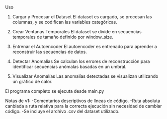 Uso
1. Cargar y Procesar el Dataset
El dataset es cargado, se procesan las columnas, y se codifican las variables categóricas.

2. Crear Ventanas Temporales
El dataset se divide en secuencias temporales de tamaño definido por window_size.

3. Entrenar el Autoencoder
El autoencoder es entrenado para aprender a reconstruir las secuencias de datos.

4. Detectar Anomalías
Se calculan los errores de reconstrucción para identificar secuencias anómalas basadas en un umbral.

5. Visualizar Anomalías
Las anomalías detectadas se visualizan utilizando un gráfico de calor.

El programa completo se ejecuta desde main.py

Notas de v1:
-Comentarios descriptivos de líneas de código.
-Ruta absoluta canbiada a ruta relativa para la correcta ejecución sin necesidad de cambiar código.
-Se incluye el archivo .csv del dataset utilizado.
